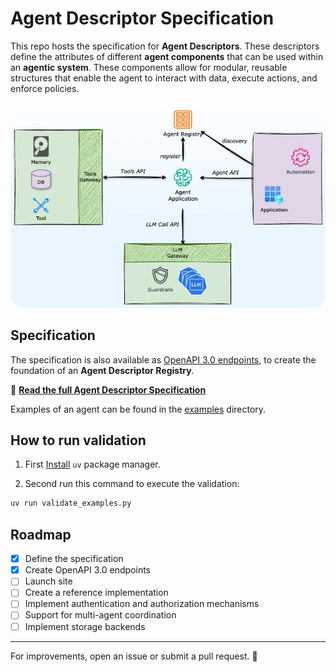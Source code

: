 # Agent Descriptor Specification

This repo hosts the specification for **Agent Descriptors**. These descriptors define the attributes of different **agent components** that can be used within an **agentic system**. These components allow for modular, reusable structures that enable the agent to interact with data, execute actions, and enforce policies.

![](images/arch.drawio.png)

## Specification

The specification is also available as [OpenAPI 3.0 endpoints](agent-specification.yaml), to create the foundation of an **Agent Descriptor Registry**.

📄 **[Read the full Agent Descriptor Specification](spec.md)**


Examples of an agent can be found in the [examples](examples) directory.


## How to run validation

1. First [Install](https://docs.astral.sh/uv/getting-started/installation/) `uv` package manager.

2. Second run this command to execute the validation:

```python
uv run validate_examples.py
```

## Roadmap

- [x] Define the specification
- [x] Create OpenAPI 3.0 endpoints
- [ ] Launch site
- [ ] Create a reference implementation
- [ ] Implement authentication and authorization mechanisms
- [ ] Support for multi-agent coordination
- [ ] Implement storage backends
<!-- - [ ] Launch public registry -->
<!-- - [ ] Implement search APIs -->
<!-- - [ ] Improve documentation and developer guides -->

---

For improvements, open an issue or submit a pull request. 🚀
